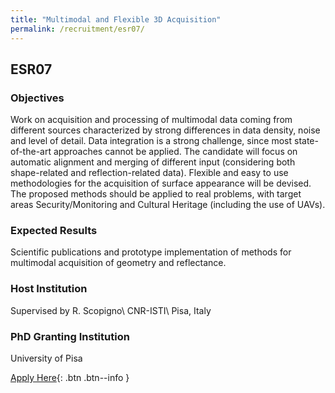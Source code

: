 ```yaml
---
title: "Multimodal and Flexible 3D Acquisition"
permalink: /recruitment/esr07/
---
```

## ESR07

### Objectives
 
 Work on acquisition and processing of multimodal data coming from different sources characterized by strong differences in data density, noise and level of detail. Data integration is a strong challenge, since most state-of-the-art approaches cannot be applied. The candidate will focus on automatic alignment and merging of different input (considering both shape-related and reflection-related data).  Flexible and easy to use methodologies for the acquisition of surface appearance will be devised. The proposed methods should be applied to real problems, with target areas Security/Monitoring and Cultural Heritage (including the use of UAVs).

### Expected Results

Scientific publications and prototype implementation of methods for multimodal acquisition of geometry and reflectance.

### Host Institution

Supervised by R. Scopigno\\
CNR-ISTI\\
Pisa, Italy

### PhD Granting Institution

University of Pisa

[Apply Here](/recruitment/apply/){: .btn .btn--info }